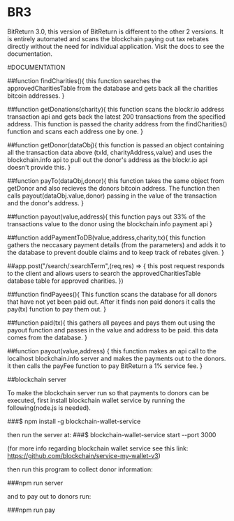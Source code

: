 # BR3
BitReturn 3.0, this version of BitReturn is different to the other 2 versions. It is entirely automated and scans the blockchain paying out tax rebates directly without the need for individual application. Visit the docs to see the documentation.

#DOCUMENTATION

##function findCharities(){
  this function searches the approvedCharitiesTable from the database and gets back all the charities bitcoin addresses.
}

##function getDonations(charity){
  this function scans the blockr.io address transaction api and gets back the latest 200 transactions from the specified address. This function is passed the charity address from the findCharities() function and scans each address one by one.
}

##function getDonor(dataObj){
  this function is passed an object containing all the transaction data above (txId, charityAddress,value) and uses the blockchain.info api to pull out the donor's address as the blockr.io api doesn't provide this.
}

##function payTo(dataObj,donor){
  this function takes the same object from getDonor and also recieves the donors bitcoin address. The function then calls payout(dataObj.value,donor) passing in the value of the transaction and the donor's address.
}

##function payout(value,address){
  this function pays out 33% of the transactions value to the donor using the blockchain.info payment api
}

##function addPaymentToDB(value,address,charity,tx){
  this function gathers the neccasary payment details (from the parameters) and adds it to the database to prevent double claims and to keep track of rebates given.
}

##app.post("/search/:searchTerm",(req,res) => {
  this post request responds to the client and allows users to search the approvedCharitiesTable database table for approved charities.
})

##function findPayees(){
  This function scans the database for all donors that have not yet been paid out. After it finds non paid donors
  it calls the pay(tx) function to pay them out.
}

##function paid(tx){
  this gathers all payees and pays them out using the payout function and passes in the value and address to be paid. this data comes from the database.
}

##function payout(value,address) {
  this function makes an api call to the localhost blockchain.info server and makes the payments out to the donors. it then calls the payFee function to pay BitReturn a 1% service fee.
}

##blockchain server

To make the blockchain server run so that payments to donors can be executed, first install blockchain wallet service by running the following(node.js is needed).

###$ npm install -g blockchain-wallet-service

then run the server at:
###$ blockchain-wallet-service start --port 3000

(for more info regarding blockchain wallet service see this link: https://github.com/blockchain/service-my-wallet-v3)

then run this program to collect donor information:

###npm run server

and to pay out to donors run:

###npm run pay

